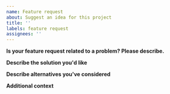 ```yaml
---
name: Feature request
about: Suggest an idea for this project
title: ''
labels: feature request
assignees: ''
---
```


**Is your feature request related to a problem? Please describe.**


**Describe the solution you'd like**


**Describe alternatives you've considered**


**Additional context**
